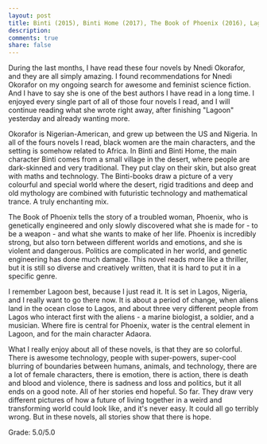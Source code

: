 ```yaml
---
layout: post
title: Binti (2015), Binti Home (2017), The Book of Phoenix (2016), Lagoon (2016), Nnedi Okorafor
description: 
comments: true
share: false
---
```


During the last months, I have read these four novels by Nnedi Okorafor, and they are all simply amazing.
I found recommendations for Nnedi Okorafor on my ongoing search for awesome and feminist science fiction.
And I have to say she is one of the best authors I have read in a long time. I enjoyed every single part of 
all of those four novels I read, and I will continue reading what she wrote right away, 
after finishing "Lagoon" yesterday and already wanting more.

Okorafor is Nigerian-American, and grew up between the US and Nigeria. In all of the fours novels I read, 
black women are the main characters, and the setting is somehow related to Africa. In Binti and Binti Home,
the main character Binti comes from a small village in the desert, where people are dark-skinned and very
traditional. They put clay on their skin, but also great with maths and technology. The Binti-books draw
a picture of a very colourful and special world where the desert, rigid traditions and deep and old mythology
are combined with futuristic technology and mathematical trance. A truly enchanting mix.

The Book of Phoenix tells the story of a troubled woman, Phoenix, who is genetically engineered and only slowly
discovered what she is made for - to be a weapon - and what she wants to make of her life. Phoenix is
incredibly strong, but also torn between different worlds and emotions, and she is violent and dangerous. 
Politics are complicated in her world, and genetic engineering has done much damage. This novel reads more
like a thriller, but it is still so diverse and creatively written, that it is hard to put it in a specific
genre.

I remember Lagoon best, because I just read it. It is set in Lagos, Nigeria, and I really want to go there now.
It is about a period of change, when aliens land in the ocean close to Lagos, and about three very different 
people from Lagos who interact first with the aliens - a marine biologist, a soldier, and a musician. Where fire 
is central for Phoenix, water is the central element in Lagoon, and for the main character Adaora.

What I really enjoy about all of these novels, is that they are so colorful. There is awesome technology,
people with super-powers, super-cool blurring of boundaries between humans, animals, and technology, there
are a lot of female characters, there is emotion, there is action, there is death and blood and violence, there is
sadness and loss and politics, but it all ends on a good note. All of her stories end hopeful. So far. 
They draw very different pictures of how a future of living together in a weird and transforming world 
could look like, and it's never easy. It could all go terribly wrong. But in these novels, all stories 
show that there is hope.

Grade: 5.0/5.0


